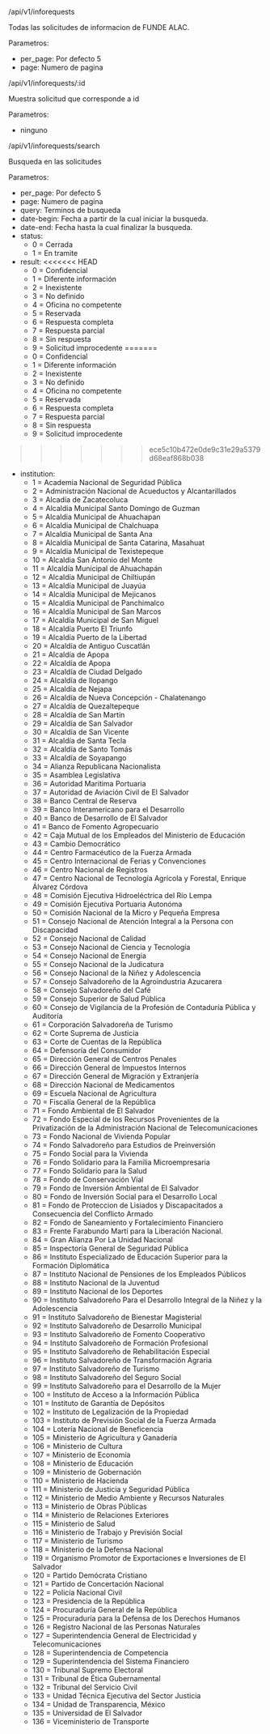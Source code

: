 /api/v1/inforequests

Todas las solicitudes de informacion de FUNDE ALAC.

Parametros:
  - per_page: Por defecto 5
  - page: Numero de pagina

/api/v1/inforequests/:id

Muestra solicitud que corresponde a id

Parametros:
  - ninguno

/api/v1/inforequests/search

Busqueda en las solicitudes

Parametros:
  - per_page: Por defecto 5
  - page: Numero de pagina
  - query: Terminos de busqueda
  - date-begin: Fecha a partir de la cual iniciar la busqueda.
  - date-end: Fecha hasta la cual finalizar la busqueda.
  - status:
      - 0 = Cerrada
      - 1 = En tramite
  - result:
<<<<<<< HEAD
      - 0 = Confidencial
      - 1 = Diferente información
      - 2 = Inexistente
      - 3 = No definido
      - 4 = Oficina no competente
      - 5 = Reservada
      - 6 = Respuesta completa
      - 7 = Respuesta parcial
      - 8 = Sin respuesta
      - 9 = Solicitud improcedente
=======
    - 0 = Confidencial
    - 1 = Diferente información
    - 2 = Inexistente
    - 3 = No definido
    - 4 = Oficina no competente
    - 5 = Reservada
    - 6 = Respuesta completa
    - 7 = Respuesta parcial
    - 8 = Sin respuesta
    - 9 = Solicitud improcedente
>>>>>>> ece5c10b472e0de9c31e29a5379d68eaf868b038
  - institution:
    - 1 = Academia Nacional de Seguridad Pública
    - 2 = Administración Nacional de Acueductos y Alcantarillados
    - 3 = Alcadía de Zacatecoluca
    - 4 = Alcaldia Municipal Santo Domingo de Guzman
    - 5 = Alcaldia Municipal de Ahuachapan
    - 6 = Alcaldia Municipal de Chalchuapa
    - 7 = Alcaldia Municipal de Santa Ana
    - 8 = Alcaldia Municipal de Santa Catarina, Masahuat
    - 9 = Alcaldia Municipal de Texistepeque
    - 10 = Alcaldia San Antonio del Monte
    - 11 = Alcaldía Municipal de Ahuachapán
    - 12 = Alcaldía Municipal de Chiltiupán
    - 13 = Alcaldía Municipal de Juayúa
    - 14 = Alcaldía Municipal de Mejicanos
    - 15 = Alcaldía Municipal de Panchimalco
    - 16 = Alcaldía Municipal de San Marcos
    - 17 = Alcaldía Municipal de San Miguel
    - 18 = Alcaldía Puerto El Triunfo
    - 19 = Alcaldía Puerto de la Libertad
    - 20 = Alcaldía de Antiguo Cuscatlán
    - 21 = Alcaldía de Apopa
    - 22 = Alcaldía de Apopa
    - 23 = Alcaldía de Ciudad Delgado
    - 24 = Alcaldía de Ilopango
    - 25 = Alcaldía de Nejapa
    - 26 = Alcaldía de Nueva Concepción - Chalatenango
    - 27 = Alcaldía de Quezaltepeque
    - 28 = Alcaldía de San Martín
    - 29 = Alcaldía de San Salvador
    - 30 = Alcaldía de San Vicente
    - 31 = Alcaldía de Santa Tecla
    - 32 = Alcaldía de Santo Tomás
    - 33 = Alcaldía de Soyapango
    - 34 = Alianza Republicana Nacionalista
    - 35 = Asamblea Legislativa
    - 36 = Autoridad Maritima Portuaria
    - 37 = Autoridad de Aviación Civil de El Salvador
    - 38 = Banco Central de Reserva
    - 39 = Banco Interamericano para el Desarrollo
    - 40 = Banco de Desarrollo de El Salvador
    - 41 = Banco de Fomento Agropecuario
    - 42 = Caja Mutual de los Empleados del Ministerio de Educación
    - 43 = Cambio Democrático
    - 44 = Centro Farmacéutico de la Fuerza Armada
    - 45 = Centro Internacional de Ferias y Convenciones
    - 46 = Centro Nacional de Registros
    - 47 = Centro Nacional de Tecnología Agrícola y Forestal, Enrique Álvarez Córdova
    - 48 = Comisión Ejecutiva Hidroeléctrica del Río Lempa
    - 49 = Comisión Ejecutiva Portuaria Autonóma
    - 50 = Comisión Nacional de la Micro y Pequeña Empresa
    - 51 = Consejo Nacional de Atención Integral a la Persona con Discapacidad
    - 52 = Consejo Nacional de Calidad
    - 53 = Consejo Nacional de Ciencia y Tecnología
    - 54 = Consejo Nacional de Energía
    - 55 = Consejo Nacional de la Judicatura
    - 56 = Consejo Nacional de la Niñez y Adolescencia
    - 57 = Consejo Salvadoreño de la Agroindustria Azucarera
    - 58 = Consejo Salvadoreño del Café
    - 59 = Consejo Superior de Salud Pública
    - 60 = Consejo de Vigilancia de la Profesión de Contaduría Pública y Auditoría
    - 61 = Corporación Salvadoreña de Turismo
    - 62 = Corte Suprema de Justicia
    - 63 = Corte de Cuentas de la República
    - 64 = Defensoría del Consumidor
    - 65 = Dirección General de Centros Penales
    - 66 = Dirección General de Impuestos Internos
    - 67 = Dirección General de Migración y Extranjería
    - 68 = Dirección Nacional de Medicamentos
    - 69 = Escuela Nacional de Agricultura
    - 70 = Fiscalía General de la República
    - 71 = Fondo Ambiental de El Salvador
    - 72 = Fondo Especial de los Recursos Provenientes de la Privatización de la Administración Nacional de Telecomunicaciones
    - 73 = Fondo Nacional de Vivienda Popular
    - 74 = Fondo Salvadoreño para Estudios de Preinversión
    - 75 = Fondo Social para la Vivienda
    - 76 = Fondo Solidario para la Familia Microempresaria
    - 77 = Fondo Solidario para la Salud
    - 78 = Fondo de Conservación Víal
    - 79 = Fondo de Inversión Ambiental de El Salvador
    - 80 = Fondo de Inversión Social para el Desarrollo Local
    - 81 = Fondo de Proteccion de Lisiados y Discapacitados a Consecuencia del Conflicto Armado
    - 82 = Fondo de Saneamiento y Fortalecimiento Financiero
    - 83 = Frente Farabundo Martí para la Liberación Nacional.
    - 84 = Gran Alianza Por La Unidad Nacional
    - 85 = Inspectoría General de Seguridad Pública
    - 86 = Instituto Especializado de Educación Superior para la Formación Diplomática
    - 87 = Instituto Nacional de Pensiones de los Empleados Públicos
    - 88 = Instituto Nacional de la Juventud
    - 89 = Instituto Nacional de los Deportes
    - 90 = Instituto Salvadoreño Para el Desarrollo Integral de la Niñez y la Adolescencia
    - 91 = Instituto Salvadoreño de Bienestar Magisterial
    - 92 = Instituto Salvadoreño de Desarrollo Municipal
    - 93 = Instituto Salvadoreño de Fomento Cooperativo
    - 94 = Instituto Salvadoreño de Formación Profesional
    - 95 = Instituto Salvadoreño de Rehabilitación Especial
    - 96 = Instituto Salvadoreño de Transformación Agraria
    - 97 = Instituto Salvadoreño de Turismo
    - 98 = Instituto Salvadoreño del Seguro Social
    - 99 = Instituto Salvadoreño para el Desarrollo de la Mujer
    - 100 = Instituto de Acceso a la Información Pública
    - 101 = Instituto de Garantía de Depósitos
    - 102 = Instituto de Legalización de la Propiedad
    - 103 = Instituto de Previsión Social de la Fuerza Armada
    - 104 = Lotería Nacional de Beneficencia
    - 105 = Ministerio de Agricultura y Ganadería
    - 106 = Ministerio de Cultura
    - 107 = Ministerio de Economía
    - 108 = Ministerio de Educación
    - 109 = Ministerio de Gobernación
    - 110 = Ministerio de Hacienda
    - 111 = Ministerio de Justicia y Seguridad Pública
    - 112 = Ministerio de Medio Ambiente y Recursos Naturales
    - 113 = Ministerio de Obras Públicas
    - 114 = Ministerio de Relaciones Exteriores
    - 115 = Ministerio de Salud
    - 116 = Ministerio de Trabajo y Previsión Social
    - 117 = Ministerio de Turismo
    - 118 = Ministerio de la Defensa Nacional
    - 119 = Organismo Promotor de Exportaciones e Inversiones de El Salvador
    - 120 = Partido Demócrata Cristiano
    - 121 = Partido de Concertación Nacional
    - 122 = Policía Nacional Civil
    - 123 = Presidencia de la República
    - 124 = Procuraduría General de la República
    - 125 = Procuraduría para la Defensa de los Derechos Humanos
    - 126 = Registro Nacional de las Personas Naturales
    - 127 = Superintendencia General de Electricidad y Telecomunicaciones
    - 128 = Superintendencia de Competencia
    - 129 = Superintendencia del Sistema Financiero
    - 130 = Tribunal Supremo Electoral
    - 131 = Tribunal de Ética Gubernamental
    - 132 = Tribunal del Servicio Civil
    - 133 = Unidad Técnica Ejecutiva del Sector Justicia
    - 134 = Unidad de Transparencia, México
    - 135 = Universidad de El Salvador
    - 136 = Viceministerio de Transporte
